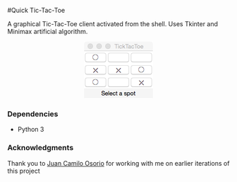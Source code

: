 #Quick Tic-Tac-Toe

A graphical Tic-Tac-Toe client activated from the shell.
Uses Tkinter and Minimax artificial algorithm.

<p align="center">
<img src="img.png"/>
</p>

### Dependencies
* Python 3

### Acknowledgments
Thank you to [Juan Camilo Osorio](https://github.com/jcoc611) for working with me on earlier iterations of this project
